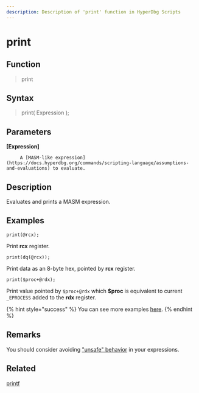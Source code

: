 ```yaml
---
description: Description of 'print' function in HyperDbg Scripts
---
```


# print

## Function

> print

## Syntax

> print\( Expression \);

## Parameters

**\[Expression\]**

```text
     A [MASM-like expression](https://docs.hyperdbg.org/commands/scripting-language/assumptions-and-evaluations) to evaluate.
```

## Description

Evaluates and prints a MASM expression.

## Examples

`print(@rcx);`

Print **rcx** register.

`print(dq(@rcx));`

Print data as an 8-byte hex, pointed by **rcx** register.

`print($proc+@rdx);`

Print value pointed by `$proc+@rdx` which **$proc** is equivalent to current `_EPROCESS` added to the **rdx** register.

{% hint style="success" %}
You can see more examples [here](https://docs.hyperdbg.org/commands/scripting-language/examples/view-system-state).
{% endhint %}

## **Remarks**

You should consider avoiding ["unsafe" behavior](https://docs.hyperdbg.org/tips-and-tricks/considerations/the-unsafe-behavior) in your expressions.

## Related

[printf](https://docs.hyperdbg.org/commands/scripting-language/functions/exports/printf)

